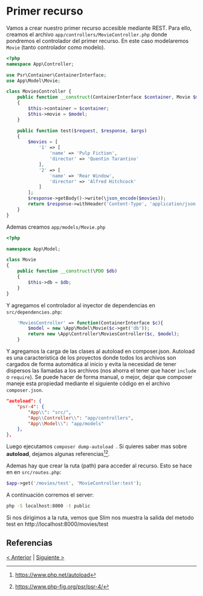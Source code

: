 # Primer recurso

Vamos a crear nuestro primer recurso accesible mediante REST. Para ello, creamos el archivo `app/controllers/MovieController.php` donde pondremos el controlador del primer recurso. En este caso modelaremos `Movie` (tanto controlador como modelo).

```php
<?php
namespace App\Controller;

use Psr\Container\ContainerInterface;
use App\Model\Movie;

class MoviesController {
    public function __construct(ContainerInterface $container, Movie $model)
    {
        $this->container = $container;
        $this->movie = $model;
    }

    public function test($request, $response, $args) 
    {
        $movies = [
            '1' => [
                'name' => 'Pulp Fiction',
                'director' => 'Quentin Tarantino'
            ],
            '2' => [
                'name' => 'Rear Window',
                'director' => 'Alfred Hitchcock'
            ]
        ];
        $response->getBody()->write(\json_encode($movies));
        return $response->withHeader('Content-Type', 'application/json');
    }
}
```

Ademas creamos `app/models/Movie.php`

```php
<?php

namespace App\Model;

class Movie
{
    public function __construct(\PDO $db)
    {
        $this->db = $db;
    }
}

```

Y agregamos el controlador al inyector de dependencias en `src/dependencies.php`:

```php
    'MoviesController' => function(ContainerInterface $c){
        $model = new \App\Model\Movie($c->get('db'));
        return new \App\Controller\MoviesController($c, $model);
    }
```

Y agregamos la carga de las clases al autoload en composer.json. Autoload es una característica de los proyectos donde todos los archivos son cargados de forma automática al inicio y evita la necesidad de tener dispersos las llamadas a los archivos (nos ahorra el tener que hacer `include` o `require`). Se puede hacer de forma manual, o mejor, dejar que composer maneje esta propiedad mediante el siguiente código en el archivo `composer.json`.

```json
"autoload": {
    "psr-4": {
        "App\\": "src/",  
        "App\\Controller\\": "app/controllers",
        "App\\Model\\": "app/models"
    },   
},
```

Luego ejecutamos `composer dump-autoload `. Si quieres saber mas sobre **autoload**, dejamos algunas referencias[^1][^2].

Ademas hay que crear la ruta (path) para acceder al recurso. Esto se hace en en `src/routes.php`:

```php
$app->get('/movies/test', 'MovieController:test');
```

A continuación corremos el server:

```bash
php -S localhost:8000 -t public
```

Si nos dirigimos a la ruta, vemos que Slim nos muestra la salida del metodo test en http://localhost:8000/movies/test

## Referencias

[^1]: https://www.php.net/autoload
[^2]: https://www.php-fig.org/psr/psr-4/



[< Anterior](04-git.md) | [Siguiente >](06-XXX.md)